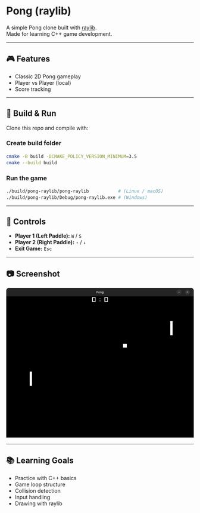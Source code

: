 # Pong (raylib)

A simple Pong clone built with [raylib](https://www.raylib.com/).  
Made for learning C++ game development.

---

## 🎮 Features
- Classic 2D Pong gameplay
- Player vs Player (local)
- Score tracking

---

## 🚀 Build & Run
Clone this repo and compile with:

### Create build folder
```bash
cmake -B build -DCMAKE_POLICY_VERSION_MINIMUM=3.5
cmake --build build
```

### Run the game
```bash
./build/pong-raylib/pong-raylib           # (Linux / macOS)
./build/pong-raylib/Debug/pong-raylib.exe # (Windows)
```
---

## 🎯 Controls
- **Player 1 (Left Paddle):** `W` / `S`
- **Player 2 (Right Paddle):** `↑` / `↓`
- **Exit Game:** `Esc`

---

## 📷 Screenshot
![Screenshot](Screenshot1.png)

---

## 📚 Learning Goals
- Practice with C++ basics
- Game loop structure
- Collision detection
- Input handling
- Drawing with raylib
